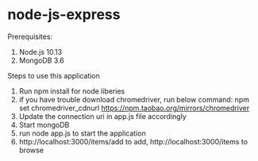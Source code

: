 # node-js-express

Prerequisites:
1) Node.js 10.13
2) MongoDB 3.6

Steps to use this application

1) Run npm install for node liberies
2) if you have trouble download chromedriver, run below command:
   npm set chromedriver_cdnurl https://npm.taobao.org/mirrors/chromedriver
3) Update the connection uri in app.js file accordingly
4) Start mongoDB
5) run node app.js to start the application
6) http://localhost:3000/items/add to add, http://localhost:3000/items to browse
